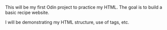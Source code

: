 This will be my first Odin project to practice my HTML. The goal is to build a basic recipe website. 

I will be demonstrating my HTML structure, use of tags, etc.
